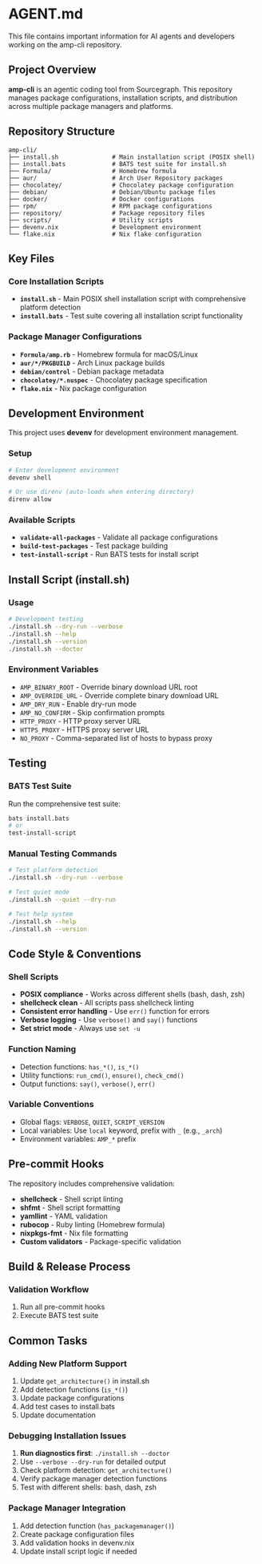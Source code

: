 # AGENT.md

This file contains important information for AI agents and developers working on the amp-cli repository.

## Project Overview

**amp-cli** is an agentic coding tool from Sourcegraph. This repository manages package configurations, installation scripts, and distribution across multiple package managers and platforms.

## Repository Structure

```
amp-cli/
├── install.sh               # Main installation script (POSIX shell)
├── install.bats             # BATS test suite for install.sh
├── Formula/                 # Homebrew formula
├── aur/                     # Arch User Repository packages
├── chocolatey/              # Chocolatey package configuration
├── debian/                  # Debian/Ubuntu package files
├── docker/                  # Docker configurations
├── rpm/                     # RPM package configurations
├── repository/              # Package repository files
├── scripts/                 # Utility scripts
├── devenv.nix               # Development environment
└── flake.nix                # Nix flake configuration
```

## Key Files

### Core Installation Scripts
- **`install.sh`** - Main POSIX shell installation script with comprehensive platform detection
- **`install.bats`** - Test suite covering all installation script functionality

### Package Manager Configurations
- **`Formula/amp.rb`** - Homebrew formula for macOS/Linux
- **`aur/*/PKGBUILD`** - Arch Linux package builds
- **`debian/control`** - Debian package metadata
- **`chocolatey/*.nuspec`** - Chocolatey package specification
- **`flake.nix`** - Nix package configuration

## Development Environment

This project uses **devenv** for development environment management.

### Setup
```bash
# Enter development environment
devenv shell

# Or use direnv (auto-loads when entering directory)
direnv allow
```

### Available Scripts
- **`validate-all-packages`** - Validate all package configurations
- **`build-test-packages`** - Test package building
- **`test-install-script`** - Run BATS tests for install script

## Install Script (install.sh)

### Usage
```bash
# Development testing
./install.sh --dry-run --verbose
./install.sh --help
./install.sh --version
./install.sh --doctor
```

### Environment Variables
- `AMP_BINARY_ROOT` - Override binary download URL root
- `AMP_OVERRIDE_URL` - Override complete binary download URL
- `AMP_DRY_RUN` - Enable dry-run mode
- `AMP_NO_CONFIRM` - Skip confirmation prompts
- `HTTP_PROXY` - HTTP proxy server URL
- `HTTPS_PROXY` - HTTPS proxy server URL
- `NO_PROXY` - Comma-separated list of hosts to bypass proxy

## Testing

### BATS Test Suite
Run the comprehensive test suite:
```bash
bats install.bats
# or
test-install-script
```

### Manual Testing Commands
```bash
# Test platform detection
./install.sh --dry-run --verbose

# Test quiet mode
./install.sh --quiet --dry-run

# Test help system
./install.sh --help
./install.sh --version
```

## Code Style & Conventions

### Shell Scripts
- **POSIX compliance** - Works across different shells (bash, dash, zsh)
- **shellcheck clean** - All scripts pass shellcheck linting
- **Consistent error handling** - Use `err()` function for errors
- **Verbose logging** - Use `verbose()` and `say()` functions
- **Set strict mode** - Always use `set -u`

### Function Naming
- Detection functions: `has_*()`, `is_*()`
- Utility functions: `run_cmd()`, `ensure()`, `check_cmd()`
- Output functions: `say()`, `verbose()`, `err()`

### Variable Conventions
- Global flags: `VERBOSE`, `QUIET`, `SCRIPT_VERSION`
- Local variables: Use `local` keyword, prefix with `_` (e.g., `_arch`)
- Environment variables: `AMP_*` prefix

## Pre-commit Hooks

The repository includes comprehensive validation:
- **shellcheck** - Shell script linting
- **shfmt** - Shell script formatting
- **yamllint** - YAML validation
- **rubocop** - Ruby linting (Homebrew formula)
- **nixpkgs-fmt** - Nix file formatting
- **Custom validators** - Package-specific validation

## Build & Release Process

### Validation Workflow
1. Run all pre-commit hooks
2. Execute BATS test suite

## Common Tasks

### Adding New Platform Support
1. Update `get_architecture()` in install.sh
2. Add detection functions (`is_*()`)
3. Update package configurations
4. Add test cases to install.bats
5. Update documentation

### Debugging Installation Issues
1. **Run diagnostics first**: `./install.sh --doctor`
2. Use `--verbose --dry-run` for detailed output
3. Check platform detection: `get_architecture()`
4. Verify package manager detection functions
5. Test with different shells: bash, dash, zsh

### Package Manager Integration
1. Add detection function (`has_packagemanager()`)
2. Create package configuration files
3. Add validation hooks in devenv.nix
4. Update install script logic if needed
